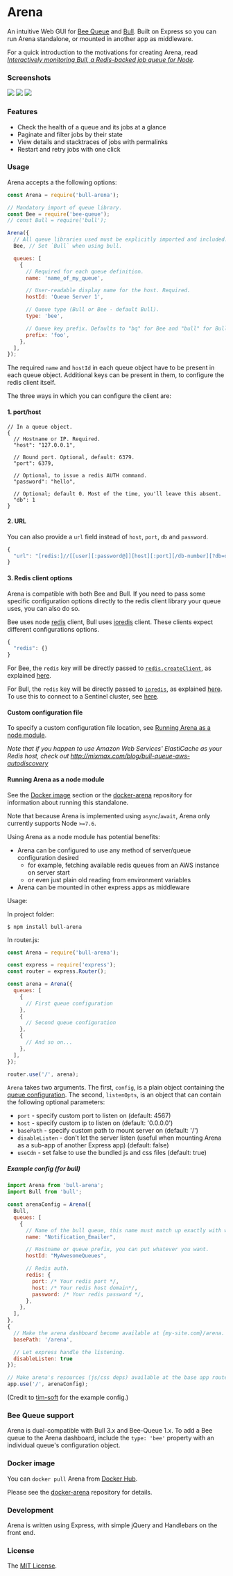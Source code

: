 # Arena

An intuitive Web GUI for [Bee Queue](https://github.com/bee-queue/bee-queue) and [Bull](https://github.com/optimalbits/bull). Built on Express so you can run Arena standalone, or mounted in another app as middleware.

For a quick introduction to the motivations for creating Arena, read _[Interactively monitoring Bull, a Redis-backed job queue for Node](https://www.mixmax.com/blog/introducing-bull-arena)_.

### Screenshots

[![](screenshots/screen1_sm.png)](screenshots/screen1.png) [![](screenshots/screen2_sm.png)](screenshots/screen2.png) [![](screenshots/screen3_sm.png)](screenshots/screen3.png)

### Features

- Check the health of a queue and its jobs at a glance
- Paginate and filter jobs by their state
- View details and stacktraces of jobs with permalinks
- Restart and retry jobs with one click

### Usage

Arena accepts a the following options:

```js
const Arena = require('bull-arena');

// Mandatory import of queue library.
const Bee = require('bee-queue');
// const Bull = require('bull');

Arena({
  // All queue libraries used must be explicitly imported and included.
  Bee, // Set `Bull` when using bull.

  queues: [
    {
      // Required for each queue definition.
      name: 'name_of_my_queue',

      // User-readable display name for the host. Required.
      hostId: 'Queue Server 1',

      // Queue type (Bull or Bee - default Bull).
      type: 'bee',

      // Queue key prefix. Defaults to "bq" for Bee and "bull" for Bull.
      prefix: 'foo',
    },
  ],
});
```

The required `name` and `hostId` in each queue object have to be present in each queue object. Additional keys can be present in them, to configure the redis client itself.

The three ways in which you can configure the client are:

#### 1. port/host

```jsonc
// In a queue object.
{
  // Hostname or IP. Required.
  "host": "127.0.0.1",

  // Bound port. Optional, default: 6379.
  "port": 6379,

  // Optional, to issue a redis AUTH command.
  "password": "hello",

  // Optional; default 0. Most of the time, you'll leave this absent.
  "db": 1
}
```

#### 2. URL

You can also provide a `url` field instead of `host`, `port`, `db` and `password`.

```js
{
  "url": "[redis:]//[[user][:password@]][host][:port][/db-number][?db=db-number[&password=bar[&option=value]]]"
}
```

#### 3. Redis client options

Arena is compatible with both Bee and Bull.
If you need to pass some specific configuration options directly to the redis client library your queue uses, you can also do so.

Bee uses node [redis](https://www.npmjs.com/package/redis) client, Bull uses [ioredis](https://www.npmjs.com/package/ioredis) client.
These clients expect different configurations options.

```js
{
  "redis": {}
}
```

For Bee, the `redis` key will be directly passed to [`redis.createClient`](https://github.com/NodeRedis/node_redis#rediscreateclient), as explained [here](https://github.com/bee-queue/bee-queue#settings).

For Bull, the `redis` key will be directly passed to [`ioredis`](https://github.com/luin/ioredis/blob/master/API.md#new_Redis_new), as explained [here](https://github.com/OptimalBits/bull/blob/master/REFERENCE.md#queue). To use this to connect to a Sentinel cluster, see [here](https://github.com/luin/ioredis/blob/master/README.md#sentinel).

#### Custom configuration file

To specify a custom configuration file location, see [Running Arena as a node module](#running-arena-as-a-node-module).

_Note that if you happen to use Amazon Web Services' ElastiCache as your Redis host, check out http://mixmax.com/blog/bull-queue-aws-autodiscovery_

#### Running Arena as a node module

See the [Docker image](#docker-image) section or the [docker-arena] repository for information about running this standalone.

Note that because Arena is implemented using `async`/`await`, Arena only currently supports Node `>=7.6`.

Using Arena as a node module has potential benefits:

- Arena can be configured to use any method of server/queue configuration desired
  - for example, fetching available redis queues from an AWS instance on server start
  - or even just plain old reading from environment variables
- Arena can be mounted in other express apps as middleware

Usage:

In project folder:

```shell
$ npm install bull-arena
```

In router.js:

```js
const Arena = require('bull-arena');

const express = require('express');
const router = express.Router();

const arena = Arena({
  queues: [
    {
      // First queue configuration
    },
    {
      // Second queue configuration
    },
    {
      // And so on...
    },
  ],
});

router.use('/', arena);
```

`Arena` takes two arguments. The first, `config`, is a plain object containing the [queue configuration](#usage). The second, `listenOpts`, is an object that can contain the following optional parameters:

- `port` - specify custom port to listen on (default: 4567)
- `host` - specify custom ip to listen on (default: '0.0.0.0')
- `basePath` - specify custom path to mount server on (default: '/')
- `disableListen` - don't let the server listen (useful when mounting Arena as a sub-app of another Express app) (default: false)
- `useCdn` - set false to use the bundled js and css files (default: true)

##### Example config (for bull)

```js
import Arena from 'bull-arena';
import Bull from 'bull';

const arenaConfig = Arena({
  Bull,
  queues: [
    {
      // Name of the bull queue, this name must match up exactly with what you've defined in bull.
      name: "Notification_Emailer",

      // Hostname or queue prefix, you can put whatever you want.
      hostId: "MyAwesomeQueues",

      // Redis auth.
      redis: {
        port: /* Your redis port */,
        host: /* Your redis host domain*/,
        password: /* Your redis password */,
      },
    },
  ],
},
{
  // Make the arena dashboard become available at {my-site.com}/arena.
  basePath: '/arena',

  // Let express handle the listening.
  disableListen: true
});

// Make arena's resources (js/css deps) available at the base app route
app.use('/', arenaConfig);
```

(Credit to [tim-soft](https://github.com/tim-soft) for the example config.)

### Bee Queue support

Arena is dual-compatible with Bull 3.x and Bee-Queue 1.x. To add a Bee queue to the Arena dashboard, include the `type: 'bee'` property with an individual queue's configuration object.

### Docker image

You can `docker pull` Arena from [Docker Hub](https://hub.docker.com/r/mixmaxhq/arena/).

Please see the [docker-arena] repository for details.

### Development

Arena is written using Express, with simple jQuery and Handlebars on the front end.

### License

The [MIT License](LICENSE).

[docker-arena]: https://github.com/bee-queue/docker-arena

